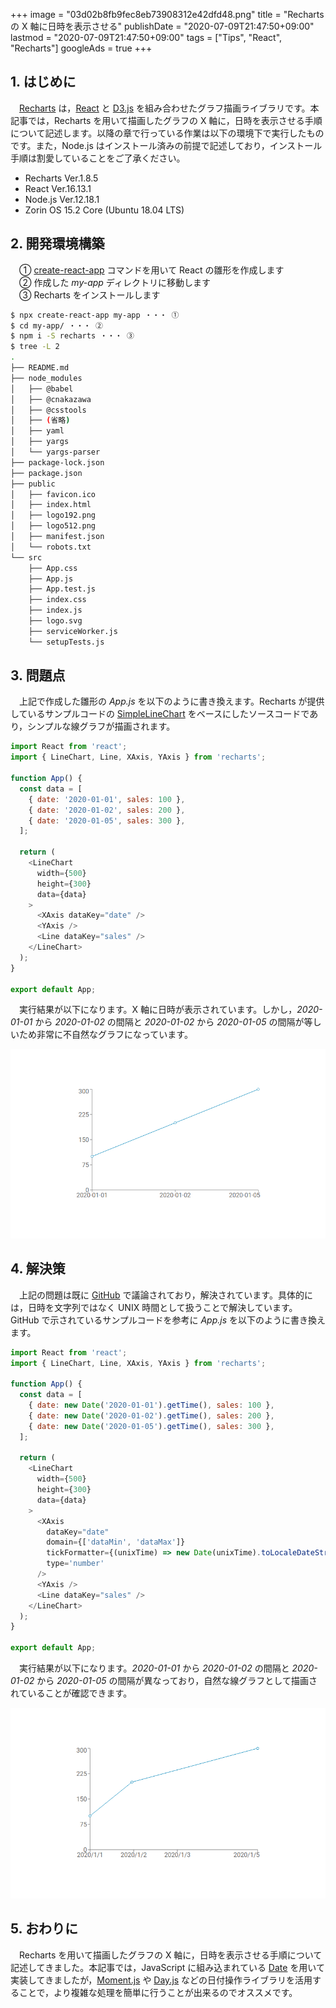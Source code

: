 +++
image = "03d02b8fb9fec8eb73908312e42dfd48.png"
title = "Recharts の X 軸に日時を表示させる"
publishDate = "2020-07-09T21:47:50+09:00"
lastmod = "2020-07-09T21:47:50+09:00"
tags = ["Tips", "React", "Recharts"]
googleAds = true
+++

## 1. はじめに

　[Recharts](https://recharts.org/) は，[React](https://reactjs.org/) と [D3.js](https://d3js.org/) を組み合わせたグラフ描画ライブラリです。本記事では，Recharts を用いて描画したグラフの X 軸に，日時を表示させる手順について記述します。以降の章で行っている作業は以下の環境下で実行したものです。また，Node.js はインストール済みの前提で記述しており，インストール手順は割愛していることをご了承ください。

* Recharts Ver.1.8.5
* React Ver.16.13.1
* Node.js Ver.12.18.1
* Zorin OS 15.2 Core (Ubuntu 18.04 LTS)

## 2. 開発環境構築

　① [create-react-app](https://github.com/facebook/create-react-app) コマンドを用いて React の雛形を作成します   
　② 作成した *my-app* ディレクトリに移動します  
　③ Recharts をインストールします

```bash
$ npx create-react-app my-app ・・・ ①
$ cd my-app/ ・・・ ②
$ npm i -S recharts ・・・ ③
$ tree -L 2
.
├── README.md
├── node_modules
│   ├── @babel
│   ├── @cnakazawa
│   ├── @csstools
│   ├── (省略)
│   ├── yaml
│   ├── yargs
│   └── yargs-parser
├── package-lock.json
├── package.json
├── public
│   ├── favicon.ico
│   ├── index.html
│   ├── logo192.png
│   ├── logo512.png
│   ├── manifest.json
│   └── robots.txt
└── src
    ├── App.css
    ├── App.js
    ├── App.test.js
    ├── index.css
    ├── index.js
    ├── logo.svg
    ├── serviceWorker.js
    └── setupTests.js
```

## 3. 問題点

　上記で作成した雛形の *App.js* を以下のように書き換えます。Recharts が提供しているサンプルコードの [SimpleLineChart](https://recharts.org/en-US/examples/SimpleLineChart) をベースにしたソースコードであり，シンプルな線グラフが描画されます。

```js {linenos=table}
import React from 'react';
import { LineChart, Line, XAxis, YAxis } from 'recharts';

function App() {
  const data = [
    { date: '2020-01-01', sales: 100 },
    { date: '2020-01-02', sales: 200 },
    { date: '2020-01-05', sales: 300 },
  ];

  return (
    <LineChart
      width={500}
      height={300}
      data={data}
    >
      <XAxis dataKey="date" />
      <YAxis />
      <Line dataKey="sales" />
    </LineChart>
  );
}

export default App;
```

　実行結果が以下になります。X 軸に日時が表示されています。しかし，*2020-01-01* から *2020-01-02* の間隔と *2020-01-02* から *2020-01-05* の間隔が等しいため非常に不自然なグラフになっています。

![](6662b8e623fb38c00817720bfa0b5400.png)

## 4. 解決策

　上記の問題は既に [GitHub](https://github.com/recharts/recharts/issues/956) で議論されており，解決されています。具体的には，日時を文字列ではなく UNIX 時間として扱うことで解決しています。GitHub で示されているサンプルコードを参考に *App.js* を以下のように書き換えます。

```js {linenos=table, hl_lines=["6-8","19-21"]}
import React from 'react';
import { LineChart, Line, XAxis, YAxis } from 'recharts';

function App() {
  const data = [
    { date: new Date('2020-01-01').getTime(), sales: 100 },
    { date: new Date('2020-01-02').getTime(), sales: 200 },
    { date: new Date('2020-01-05').getTime(), sales: 300 },
  ];

  return (
    <LineChart
      width={500}
      height={300}
      data={data}
    >
      <XAxis
        dataKey="date"
        domain={['dataMin', 'dataMax']}
        tickFormatter={(unixTime) => new Date(unixTime).toLocaleDateString()}
        type='number'
      />
      <YAxis />
      <Line dataKey="sales" />
    </LineChart>
  );
}

export default App;
```

　実行結果が以下になります。*2020-01-01* から *2020-01-02* の間隔と *2020-01-02* から *2020-01-05* の間隔が異なっており，自然な線グラフとして描画されていることが確認できます。

![](55778fdd416d7f0071de0a759a678abc.png)

## 5. おわりに

　Recharts を用いて描画したグラフの X 軸に，日時を表示させる手順について記述してきました。本記事では，JavaScript に組み込まれている [Date](https://developer.mozilla.org/ja/docs/Web/JavaScript/Reference/Global_Objects/Date) を用いて実装してきましたが，[Moment.js](https://momentjs.com/) や [Day.js](https://day.js.org/) などの日付操作ライブラリを活用することで，より複雑な処理を簡単に行うことが出来るのでオススメです。